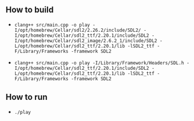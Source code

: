 ## How to build  
- `clang++ src/main.cpp -o play -I/opt/homebrew/Cellar/sdl2/2.26.2/include/SDL2/ -I/opt/homebrew/Cellar/sdl2_ttf/2.20.1/include/SDL2 -I/opt/homebrew/Cellar/sdl2_image/2.6.2_1/include/SDL2 -L/opt/homebrew/Cellar/sdl2_ttf/2.20.1/lib -lSDL2_ttf -F/Library/Frameworks -framework SDL2`

- `clang++ src/main.cpp -o play -I/Library/Framework/Headers/SDL.h -I/opt/homebrew/Cellar/sdl2_ttf/2.20.1/include/SDL2 -L/opt/homebrew/Cellar/sdl2_ttf/2.20.1/lib -lSDL2_ttf -F/Library/Frameworks -framework SDL2` 
## How to run
- `./play`